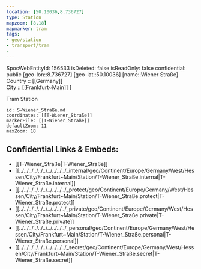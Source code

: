 ```yaml
---
location: [50.10036,8.736727] 
type: Station 
mapzoom: [8,18] 
mapmarker: tram 
tags:
- geo/station
- transport/tram 
- 
---
```

SpocWebEntityId: 156533
isDeleted: false
isReadOnly: false
confidential: public
[geo-lon::8.736727] 
[geo-lat::50.10036] 
[name::Wiener Straße] 
Country :: [[Germany]]  
City :: [[Frankfurt~Main]] ] 

Tram Station 

```leaflet
id: S-Wiener_Straße.md
coordinates: [[T-Wiener_Straße]] 
markerFile: [[T-Wiener_Straße]] 
defaultZoom: 11 
maxZoom: 18
```


## Confidential Links & Embeds: 
- [[T-Wiener_Straße|T-Wiener_Straße]] 
- [[../../../../../../../../../../_internal/geo/Continent/Europe/Germany/West/Hessen/City/Frankfurt~Main/Station/T-Wiener_Straße.internal|T-Wiener_Straße.internal]] 
- [[../../../../../../../../../../_protect/geo/Continent/Europe/Germany/West/Hessen/City/Frankfurt~Main/Station/T-Wiener_Straße.protect|T-Wiener_Straße.protect]] 
- [[../../../../../../../../../../_private/geo/Continent/Europe/Germany/West/Hessen/City/Frankfurt~Main/Station/T-Wiener_Straße.private|T-Wiener_Straße.private]] 
- [[../../../../../../../../../../_personal/geo/Continent/Europe/Germany/West/Hessen/City/Frankfurt~Main/Station/T-Wiener_Straße.personal|T-Wiener_Straße.personal]] 
- [[../../../../../../../../../../_secret/geo/Continent/Europe/Germany/West/Hessen/City/Frankfurt~Main/Station/T-Wiener_Straße.secret|T-Wiener_Straße.secret]] 
